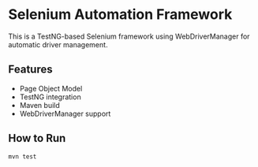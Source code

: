 # Selenium Automation Framework

This is a TestNG-based Selenium framework using WebDriverManager for automatic driver management.

## Features
- Page Object Model
- TestNG integration
- Maven build
- WebDriverManager support

## How to Run 
```bash
mvn test

